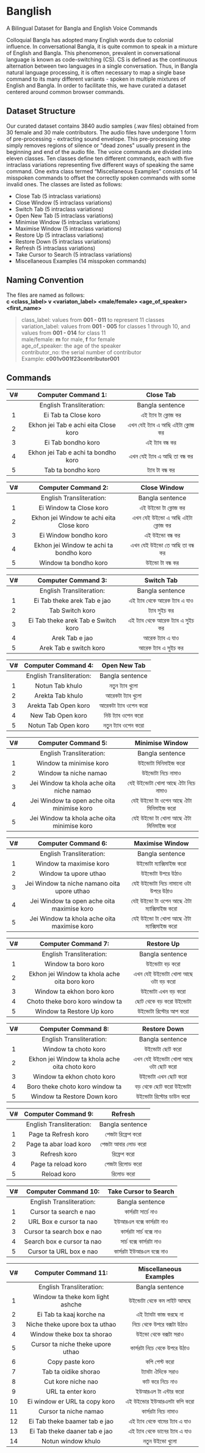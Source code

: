# Banglish
A Bilingual Dataset for Bangla and English Voice Commands

Colloquial Bangla has adopted many English words due to colonial influence. In conversational Bangla, it is quite common to speak in a mixture of English and Bangla. This phenomenon, prevalent in conversational language is known as code-switching (CS). CS is defined as the continuous alternation between two languages in a single conversation. Thus, in Bangla natural language processing, it is often necessary to map a single base command to its many different variants - spoken in multiple mixtures of English and Bangla. In order to facilitate this, we have curated a dataset centered around common browser commands.

## Dataset Structure
Our curated dataset contains 3840 audio samples (.wav files) obtained from 30 female and 30 male contributors. The audio files have undergone 1 form of pre-processing - extracting sound envelope. This pre-processing step simply removes regions of silence or "dead zones" usually present in the beginning and end of the audio file. The voice commands are divided into eleven classes. Ten classes define ten different commands, each with five intraclass variations representing five different ways of speaking the same command. One extra class termed “Miscellaneous Examples” consists of 14 misspoken commands to offset the correctly spoken commands with some invalid ones. The classes are listed as follows:

* Close Tab (5 intraclass variations)
* Close Window (5 intraclass variations)
* Switch Tab (5 intraclass variations)
* Open New Tab (5 intraclass variations)
* Minimise Window (5 intraclass variations)
* Maximise Window (5 intraclass variations)
* Restore Up (5 intraclass variations)
* Restore Down (5 intraclass variations)
* Refresh (5 intraclass variations)
* Take Cursor to Search (5 intraclass variations)
* Miscellaneous Examples (14 misspoken commands)

## Naming Convention
The files are named as follows: \
**c <class_label> v <variaton_label> <male/female> <age_of_speaker> <first_name>**
> class_label: values from **001 - 011** to represent 11 classes \
> variation_label: values from **001 - 005** for classes 1 through 10, and values from **001 - 014** for class 11 \
> male/female: **m** for male, **f** for female \
> age_of_speaker: the age of the speaker \
> contributor_no: the serial number of contributor \
> Example: **c001v001f23contributor001**

## Commands
| V# |          Computer Command 1:         |            Close Tab            |
|:---:|:------------------------------------:|:-------------------------------:|
|     |       English Transliteration:       |         Bangla sentence         |
| 1   |         Ei Tab ta Close koro         |        এই ট্যাব টা ক্লোজ কর       |
| 2   | Ekhon jei Tab e achi eita Close koro | এখন যেই ট্যাব এ আছি এইটা ক্লোজ কর |
| 3   |          Ei Tab bondho koro          |          এই ট্যাব বন্ধ কর         |
| 4   | Ekhon jei Tab e achi ta bondho koro  |   এখন যেই ট্যাব এ আছি তা বন্ধ কর  |
| 5   |          Tab ta bondho koro          |          ট্যাব টা বন্ধ কর         |

| V# |            Computer Command 2:           |            Close Window            |
|:---:|:----------------------------------------:|:----------------------------------:|
|     | English Transliteration:                 | Bangla sentence                    |
| 1   | Ei Window ta Close koro                  | এই উইন্ডো  টা ক্লোজ  কর              |
| 2   | Ekhon jei Window te achi eita Close koro | এখন যেই উইন্ডো  এ আছি এইটা ক্লোজ  কর |
| 3   | Ei Window bondho koro                    | এই উইন্ডো  বন্ধ কর                   |
| 4   | Ekhon jei Window te achi ta bondho koro  | এখন যেই উইন্ডো  তে আছি তা বন্ধ কর    |
| 5  | Window ta bondho koro                    | উইন্ডো টা বন্ধ কর                    |

| V# |         Computer Command 3:         |            Switch Tab            |
|:---:|:-----------------------------------:|:--------------------------------:|
|     | English Transliteration:            | Bangla sentence                  |
| 1  | Ei Tab theke arek Tab e jao         | এই ট্যাব থেকে আরেক ট্যাব এ যাও     |
| 2  | Tab Switch koro                     | ট্যাব সুইচ  কর                     |
| 3  | Ei Tab theke arek Tab e Switch koro | এই ট্যাব থেকে আরেক ট্যাব এ সুইচ  কর |
| 4  | Arek Tab e jao                      | আরেক ট্যাব এ যাও                  |
| 5  | Arek Tab e switch koro              | আরেক ট্যাব এ সুইচ  কর              |

| V# |    Computer Command 4:   |      Open New Tab     |
|:---:|:------------------------:|:---------------------:|
|     | English Transliteration: | Bangla sentence       |
| 1  | Notun Tab khulo          | নতুন ট্যাব খুলো          |
| 2  | Arekta Tab khulo         | আরেকটা ট্যাব খুলো       |
| 3  | Arekta Tab Open koro     | আরেকটা ট্যাব ওপেন করো  |
| 4  | New Tab Open koro        | নিউ ট্যাব ওপেন করো     |
| 5  | Notun Tab Open koro      | নতুন ট্যাব ওপেন করো     |

| V# |              Computer Command 5:             |             Minimise Window             |
|:---:|:--------------------------------------------:|:---------------------------------------:|
|     | English Transliteration:                     | Bangla sentence                         |
| 1  | Window ta minimise koro                      | উইন্ডোটা মিনিমাইজ করো                    |
| 2  | Window ta niche namao                        | উইন্ডোটা নিচে নামাও                      |
| 3  | Jei Window ta khola ache oita niche namao    | যেই উইন্ডোটা খোলা আছে ঐটা নিচে নামাও     |
| 4  | Jei Window ta open ache oita minimise koro   | যেই উইন্ডো টা ওপেন আছে ঐটা মিনিমাইজ করো  |
| 5  | Jei Window ta khola ache oita minimise koro  | যেই উইন্ডো টা খোলা আছে ঐটা মিনিমাইজ করো  |

| V# |              Computer Command 6:             |              Maximise Window             |
|:---:|:--------------------------------------------:|:----------------------------------------:|
|     | English Transliteration:                     | Bangla sentence                          |
| 1  | Window ta maximise koro                      | উইন্ডোটা ম্যাক্সিমাইজ করো                   |
| 2  | Window ta upore uthao                        | উইন্ডোটা উপরে উঠাও                        |
| 3  | Jei Window ta niche namano oita upore uthao  | যেই উইন্ডোটা নিচে নামানো ওটা উপরে উঠাও    |
| 4  | Jei Window ta open ache oita maximise koro   | যেই উইন্ডো টা ওপেন আছে ঐটা ম্যাক্সিমাইজ করো |
| 5  | Jei Window ta khola ache oita maximise koro  | যেই উইন্ডো টা খোলা আছে ঐটা ম্যাক্সিমাইজ করো |

|     V#    |              Computer Command 7:              |              Restore Up              |
|:----------:|:---------------------------------------------:|:------------------------------------:|
|            | English Transliteration:                      | Bangla sentence                      |
| 1         | Window ta boro koro                           | উইন্ডোটা বড় করো                       |
| 2         | Ekhon jei Window ta khola ache oita boro koro | এখন যেই উইন্ডোটা খোলা আছে ওটা বড় করো  |
| 3         | Window ta ekhon boro koro                     | উইন্ডোটা এখন বড় করো                   |
| 4         | Choto theke boro koro window ta               | ছোট থেকে বড় করো উইন্ডোটা              |
| 5         | Window ta Restore Up koro                     | উইন্ডোটা রিস্টোর আপ করো                |

| V# |               Computer Command 8:              |              Restore Down             |
|:---:|:----------------------------------------------:|:-------------------------------------:|
|     | English Transliteration:                       | Bangla sentence                       |
| 1  | Window ta choto koro                           | উইন্ডোটা  ছোট করো                      |
| 2  | Ekhon jei Window ta khola ache oita choto koro | এখন যেই উইন্ডোটা খোলা আছে ওটা ছোট করো  |
| 3  | Window ta ekhon choto koro                     | উইন্ডোটা এখন ছোট করো                   |
| 4  | Boro theke choto koro window ta                | বড় থেকে ছোট করো উইন্ডোটা               |
| 5  | Window ta Restore Down koro                    | উইন্ডোটা রিস্টোর ডাউন করো               |

|   V#   |    Computer Command 9:   |       Refresh       |
|:-------:|:------------------------:|:-------------------:|
|         | English Transliteration: | Bangla sentence     |
| 1      | Page ta Refresh koro     | পেজটা  রিফ্রেশ করো   |
| 2      | Page ta abar load koro   | পেজটা আবার লোড করো  |
| 3      | Refresh koro             | রিফ্রেশ করো          |
| 4      | Page ta reload koro      | পেজটা রিলোড করো     |
| 5      | Reload koro              | রিলোড করো           |

| V# |    Computer Command 10:    |   Take Cursor to Search |
|:---:|:--------------------------:|:------------------------:|
|     | English Transliteration:   | Bangla sentence    |
| 1  | Cursor ta search e nao     | কার্সরটা সার্চে নাও        |
| 2  | URL Box e cursor ta nao    | ইউআরএল বক্সে কার্সরটা নাও  |
| 3  | Cursor ta search box e nao | কার্সরটা সার্চ বক্সে নাও    |
| 4  | Search box e cursor ta nao | সার্চ বক্সে কার্সরটা নাও    |
| 5  | Cursor ta URL box e nao    | কার্সরটা ইউআরএল বক্সে নাও  |

|           V#          |        Computer Command 11:       |     Miscellaneous Examples     |
|:----------------------:|:---------------------------------:|:------------------------------:|
|                        | English Transliteration:          | Bangla sentence                |
| 1                     | Window ta theke kom light ashche  | উইন্ডোটা থেকে কম লাইট আসছে      |
| 2                     | Ei Tab ta kaaj korche na          | এই ট্যাবটা কাজ করছে না          |
| 3                     | Niche theke upore box ta uthao    | নিচে থেকে উপরে বক্সটা উঠাও      |
| 4                     | Window theke box ta shorao        | উইন্ডো থেকে বক্সটা সরাও          |
| 5                     | Cursor ta niche theke upore uthao | কার্সরটা নিচে থেকে উপরে উঠাও    |
| 6                     | Copy paste koro                   | কপি পেস্ট করো                   |
| 7                     | Tab ta oidike shorao              | ট্যাবটা ঐদিকে সরাও              |
| 8                     | Cut kore niche nao                | কাট করে নিচে নাও               |
| 9                     | URL ta enter koro                 | ইউআরএল টা এন্টার করো            |
| 10                     | Ei window er URL ta copy koro     | এই উইন্ডোর ইউআরএলটা কপি করো     |
| 11                     | Cursor ta niche namao             | কার্সরটা নিচে নামাও             |
| 12                     | Ei Tab theke baamer tab e jao     | এই ট্যাব থেকে বামের ট্যাব এ যাও  |
| 13                     | Ei Tab theke daaner tab e jao     | এই ট্যাব থেকে ডানের ট্যাব এ যাও  |
| 14                     | Notun window khulo                | নতুন উইন্ডো খুলো                  |
